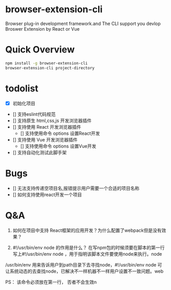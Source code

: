 # browser-extension-cli
Browser plug-in development framework.and The CLI support you devlop Broswer Extension by React or Vue


# Quick Overview

```sh
npm install -g browser-extension-cli
browser-extension-cli project-directory
```


# todolist
- [x] 初始化项目
- [] 支持eslint代码规范
- [] 支持原生 html,css,js 开发浏览器插件
- [] 支持使用 React 开发浏览器插件
  - [] 支持使用命令 options 设置React开发
- [] 支持使用 Vue 开发浏览器插件
  - [] 支持使用命令 options 设置Vue开发
- [] 支持自动化测试此脚手架

# Bugs

- [] 无法支持传递空项目名,报错提示用户需要一个合适的项目名称
- [] 如何支持使用react开发一个项目



# Q&A

1. 如何在项目中支持 React框架的应用开发？为什么配置了webpack但是没有效果？


2. #!/usr/bin/env node 的作用是什么？
在写npm包的时候须要在脚本的第一行写上#!/usr/bin/env node ，用于指明该脚本文件要使用node来执行。node

/usr/bin/env 用来告诉用户到path目录下去寻找node，#!/usr/bin/env node 可让系统动态的去查找node，已解决不一样机器不一样用户设置不一致问题。web

PS： 该命令必须放在第一行， 否者不会生效n